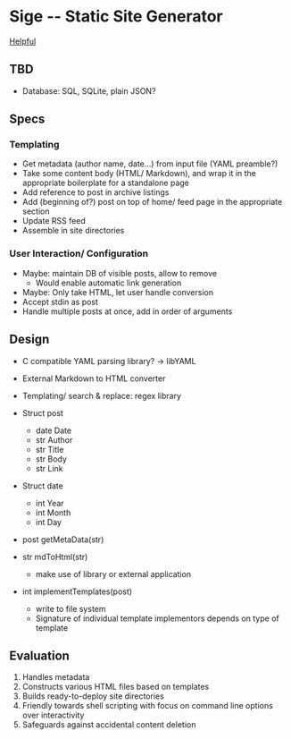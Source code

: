 # Sige -- Static Site Generator
[Helpful](https://github.com/oz123/awesome-c)

## TBD
* Database: SQL, SQLite, plain JSON?

## Specs
### Templating
* Get metadata (author name, date...) from input file (YAML preamble?)
* Take some content body (HTML/ Markdown), and wrap it in the appropriate boilerplate for a standalone page
* Add reference to post in archive listings
* Add (beginning of?) post on top of home/ feed page in the appropriate section
* Update RSS feed
* Assemble in site directories

### User Interaction/ Configuration
* Maybe: maintain DB of visible posts, allow to remove
	* Would enable automatic link generation
* Maybe: Only take HTML, let user handle conversion
* Accept stdin as post
* Handle multiple posts at once, add in order of arguments

## Design
* C compatible YAML parsing library? -> libYAML
* External Markdown to HTML converter
* Templating/ search & replace: regex library

* Struct post
	* date Date
	* str Author
	* str Title
	* str Body
	* str Link

* Struct date
	* int Year
	* int Month
	* int Day

* post getMetaData(str)
* str mdToHtml(str)
	* make use of library or external application
* int implementTemplates(post)
	* write to file system
	* Signature of individual template implementors depends on type of template

## Evaluation
1. Handles metadata
2. Constructs various HTML files based on templates
3. Builds ready-to-deploy site directories
4. Friendly towards shell scripting with focus on command line options over interactivity
5. Safeguards against accidental content deletion
